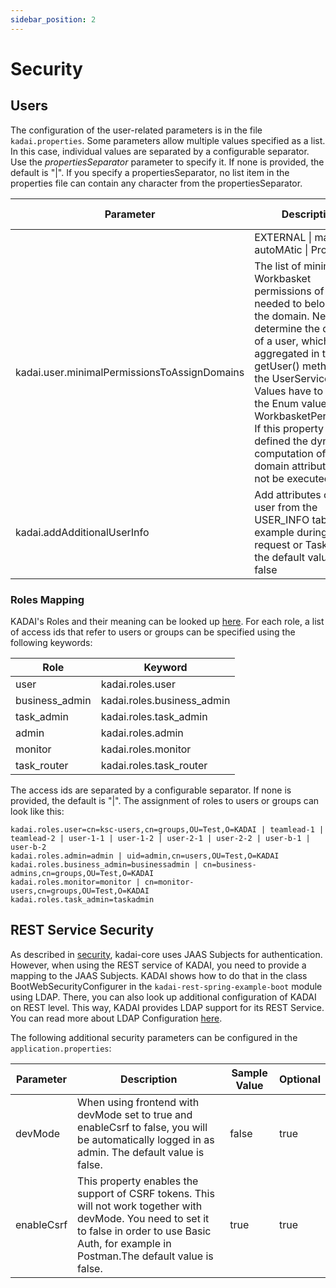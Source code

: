 ```yaml
---
sidebar_position: 2
---
```


# Security

## Users

The configuration of the user-related parameters is in the file ```kadai.properties```. Some parameters allow multiple values specified as a list. In this case, individual values are separated by a configurable separator. Use the *propertiesSeparator* parameter to specify it. If none is provided, the default is "|". If you specify a propertiesSeparator, no list item in the properties file can contain any character from the propertiesSeparator.

| Parameter                                    | Description                                                                                                                                                                                                                                                                                                                                                             | Sample Value |
|----------------------------------------------|-------------------------------------------------------------------------------------------------------------------------------------------------------------------------------------------------------------------------------------------------------------------------------------------------------------------------------------------------------------------------|--------------|
                                                                     | EXTERNAL \| manual \| autoMAtic \| Process   |                                                                                                                                                                                                                                                                                                                                                                         |              |
| kadai.user.minimalPermissionsToAssignDomains | The  list of minimal Workbasket permissions of a user needed to belong to  the domain. Needed to determine the domains of a user, which are  aggregated in the getUser() method of the UserService. Values have to match the Enum values of WorkbasketPermission. If this property is not defined the dynamic computation of the domain attribute will not be executed. | READ \| OPEN |
| kadai.addAdditionalUserInfo                  | Add attributes of the user from the USER_INFO table, for example during a Task request or Task Query, the default value is false                                                                                                                                                                                                                                        | true         |

### Roles Mapping

KADAI's Roles and their meaning can be looked up [here](../core-concepts/securityAndPermissions#security-roles-in-kadai).
For each role,
a list of access ids that refer to users or groups can be specified using the following keywords:

| Role           | Keyword                    |
|----------------|----------------------------|
| user           | kadai.roles.user           |
| business_admin | kadai.roles.business_admin |
| task_admin     | kadai.roles.task_admin     |
| admin          | kadai.roles.admin          |
| monitor        | kadai.roles.monitor        |
| task_router    | kadai.roles.task_router    |

The access ids are separated by a configurable separator. If none is provided, the default is "|". The assignment of roles to users or groups can look like this:
```properties title="src/main/resources/kadai.properties"
kadai.roles.user=cn=ksc-users,cn=groups,OU=Test,O=KADAI | teamlead-1 | teamlead-2 | user-1-1 | user-1-2 | user-2-1 | user-2-2 | user-b-1 | user-b-2
kadai.roles.admin=admin | uid=admin,cn=users,OU=Test,O=KADAI
kadai.roles.business_admin=businessadmin | cn=business-admins,cn=groups,OU=Test,O=KADAI
kadai.roles.monitor=monitor | cn=monitor-users,cn=groups,OU=Test,O=KADAI
kadai.roles.task_admin=taskadmin
```

## REST Service Security

As described in [security](../core-concepts/securityAndPermissions.md),
kadai-core uses JAAS Subjects for authentication.
However, when using the REST service of KADAI, you need to provide a mapping to the JAAS Subjects.
KADAI shows
how to do that in the class BootWebSecurityConfigurer in the ```kadai-rest-spring-example-boot``` module using LDAP.
There, you can also look up additional configuration of KADAI on REST level.
This way, KADAI provides LDAP support for its REST Service.
You can read more about LDAP Configuration [here](ldap.md). 

The following additional security parameters can be configured in the ```application.properties```:

| Parameter  | Description                                                                                                                                                                                            | Sample Value | Optional |
|------------|--------------------------------------------------------------------------------------------------------------------------------------------------------------------------------------------------------|--------------|----------|               
| devMode    | When using frontend with devMode set to true and enableCsrf to false, you will be automatically logged in as admin. The default value is false.                                                        | false        | true     |
| enableCsrf | This property enables the support of CSRF tokens. This will not work together with devMode. You need to set it to false in order to use Basic Auth, for example in Postman.The default value is false. | true         | true     |
